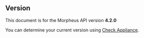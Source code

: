 ## Version

<aside class="info">
This document is for the Morpheus API version <b>4.2.0</b>
</aside>

You can determine your current version using [Check Appliance](#check-appliance).
